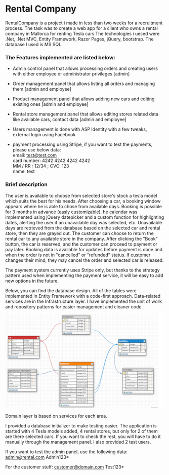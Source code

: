 # Rental Company

RentalCompany is a project i made in less than two weeks for a recruitment process. The task was to create a web app for a client who owns a rental company in Mallorca for renting Tesla cars.The technologies i uesed were .Net, .Net MVC, Entity Framework, Razor Pages, jQuery, bootstrap. The database I used is MS SQL.

<h3>The Features implemented are listed below:</h3>

- Admin control panel that allows processing orders and creating users with either employee or administrator privileges [admin]

- Order management panel that allows listing all orders and managing them [admin and employee]

- Product management panel that allows adding new cars and editing existing ones [admin and employee]

- Rental store management panel that allows editing stores related data like available cars, contact data [admin and employee]

- Users management is done with ASP Identity with a few tweaks, external login using Facebook

- payment processing using Stripe, if you want to test the payments, please use below data:<br>
email: test@test.com<br>
card number:  4242 4242 4242 4242<br>
MM / RR : 12/34 ; CVC: 123<br>
name: test<br>

<h3>Brief description</h3>

The user is available to choose from selected store's stock a tesla model which suits the best for his needs. After choosing a car, a booking window appears where he is able to chose from available days. Booking is possible for 3 months in advance (easly customizable). he calendar was implemented using jQuery datepicker and a custom function for highlighting dates, alerting the user if an unavailable day was selected, etc. Unavailable days are retrieved from the database based on the selected car and rental store, then they are grayed out. The customer can choose to return the rental car to any available store in the company. After clicking the "Book" button, the car is reserved, and the customer can proceed to payment or pay later. Booking data is available for updates before payment is done and when the order is not in "cancelled" or "refunded" status. If customer changes their mind, they may cancel the order and selected car is released. 

The payment system currently uses Stripe only, but thanks to the strategy pattern used when implementing the payment service, it will be easy to add new options in the future.

Below, you can find the database design. All of the tables were implemented in Entity Framework with a code-first approach. Data-related services are in the Infrastructure layer. I have implemented the unit of work and repository patterns for easier management and cleaner code.

![alt text](https://github.com/Hubertgitck/RentalStore/blob/release/database.png?raw=true)


Domain layer is based on services for each area. 

I provided a database initializer to make testing easier. The application is started with 4 Tesla models added, 4 rental stores, but only for 2 of them are there selected cars. If you want to check the rest, you will have to do it manually through the management panel. I also provided 2 test users.

If you want to test the admin panel, use the following data: 
admin@rental.com
Admin123*

For the customer stuff:
customer@domain.com
Test123*
